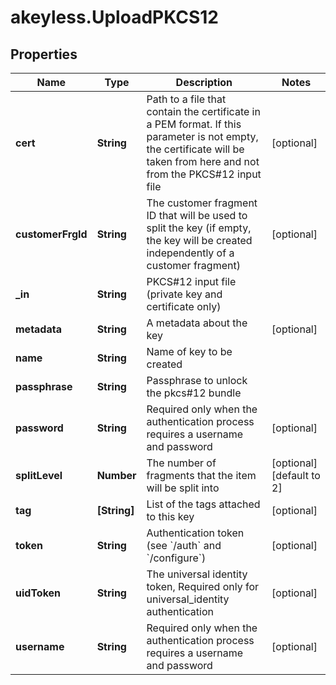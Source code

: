 # akeyless.UploadPKCS12

## Properties

Name | Type | Description | Notes
------------ | ------------- | ------------- | -------------
**cert** | **String** | Path to a file that contain the certificate in a PEM format. If this parameter is not empty, the certificate will be taken from here and not from the PKCS#12 input file | [optional] 
**customerFrgId** | **String** | The customer fragment ID that will be used to split the key (if empty, the key will be created independently of a customer fragment) | [optional] 
**_in** | **String** | PKCS#12 input file (private key and certificate only) | 
**metadata** | **String** | A metadata about the key | [optional] 
**name** | **String** | Name of key to be created | 
**passphrase** | **String** | Passphrase to unlock the pkcs#12 bundle | 
**password** | **String** | Required only when the authentication process requires a username and password | [optional] 
**splitLevel** | **Number** | The number of fragments that the item will be split into | [optional] [default to 2]
**tag** | **[String]** | List of the tags attached to this key | [optional] 
**token** | **String** | Authentication token (see &#x60;/auth&#x60; and &#x60;/configure&#x60;) | [optional] 
**uidToken** | **String** | The universal identity token, Required only for universal_identity authentication | [optional] 
**username** | **String** | Required only when the authentication process requires a username and password | [optional] 


